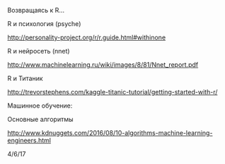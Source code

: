 Возвращаясь к R...



R и психология (psyche)

http://personality-project.org/r/r.guide.html#withinone



R и нейросеть (nnet)

http://www.machinelearning.ru/wiki/images/8/81/Nnet_report.pdf



R и Титаник

http://trevorstephens.com/kaggle-titanic-tutorial/getting-started-with-r/



Машинное обучение:



Основные алгоритмы

http://www.kdnuggets.com/2016/08/10-algorithms-machine-learning-engineers.html



4/6/17
